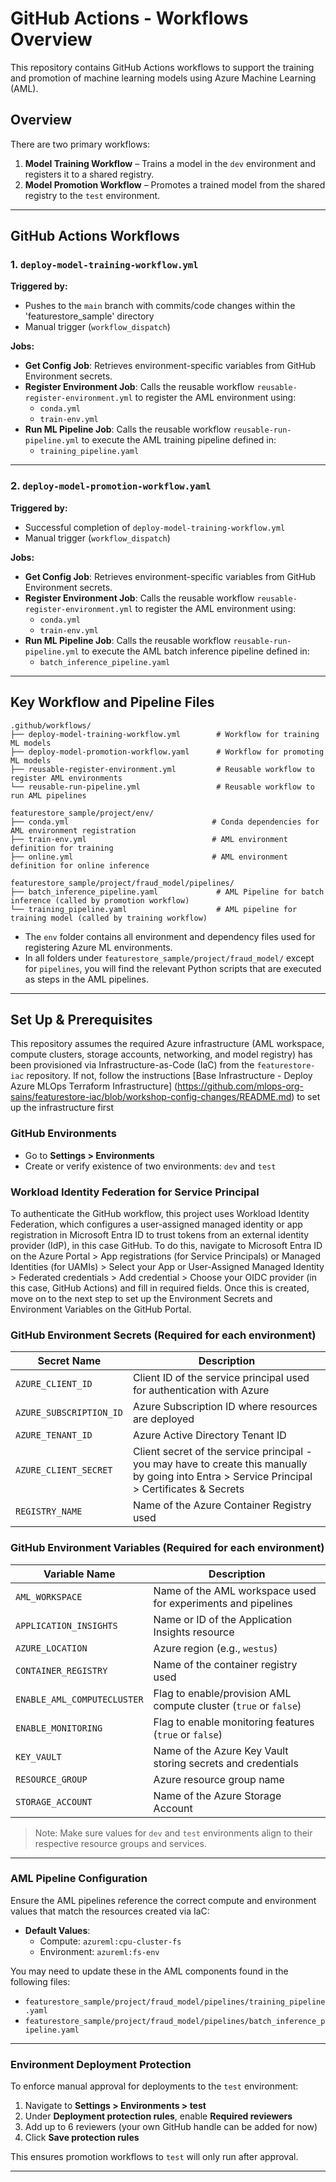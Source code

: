 # GitHub Actions - Workflows Overview
 
This repository contains GitHub Actions workflows to support the training and promotion of machine learning models using Azure Machine Learning (AML).  
 
## Overview
 
There are two primary workflows:
 
1. **Model Training Workflow** – Trains a model in the `dev` environment and registers it to a shared registry.
2. **Model Promotion Workflow** – Promotes a trained model from the shared registry to the `test` environment.
 
---
 
## GitHub Actions Workflows
 
### 1. `deploy-model-training-workflow.yml`
 
**Triggered by:**
- Pushes to the `main` branch with commits/code changes within the 'featurestore_sample' directory
- Manual trigger (`workflow_dispatch`)
 
**Jobs:**
- **Get Config Job**: Retrieves environment-specific variables from GitHub Environment secrets.
- **Register Environment Job**: Calls the reusable workflow `reusable-register-environment.yml` to register the AML environment using:
  - `conda.yml`
  - `train-env.yml`
- **Run ML Pipeline Job**: Calls the reusable workflow `reusable-run-pipeline.yml` to execute the AML training pipeline defined in:
  - `training_pipeline.yaml`
 
---
 
### 2. `deploy-model-promotion-workflow.yaml`
 
**Triggered by:**
- Successful completion of `deploy-model-training-workflow.yml`
- Manual trigger (`workflow_dispatch`)
 
**Jobs:**
- **Get Config Job**: Retrieves environment-specific variables from GitHub Environment secrets.
- **Register Environment Job**: Calls the reusable workflow `reusable-register-environment.yml` to register the AML environment using:
  - `conda.yml`
  - `train-env.yml`
- **Run ML Pipeline Job**: Calls the reusable workflow `reusable-run-pipeline.yml` to execute the AML batch inference pipeline defined in:
  - `batch_inference_pipeline.yaml`
 
---
 
## Key Workflow and Pipeline Files
 
```
.github/workflows/
├── deploy-model-training-workflow.yml        # Workflow for training ML models
├── deploy-model-promotion-workflow.yaml      # Workflow for promoting ML models
├── reusable-register-environment.yml         # Reusable workflow to register AML environments
└── reusable-run-pipeline.yml                 # Reusable workflow to run AML pipelines

featurestore_sample/project/env/
├── conda.yml                                # Conda dependencies for AML environment registration
├── train-env.yml                            # AML environment definition for training
├── online.yml                               # AML environment definition for online inference

featurestore_sample/project/fraud_model/pipelines/
├── batch_inference_pipeline.yaml             # AML Pipeline for batch inference (called by promotion workflow)
└── training_pipeline.yaml                    # AML pipeline for training model (called by training workflow)
```

- The `env` folder contains all environment and dependency files used for registering Azure ML environments.
- In all folders under `featurestore_sample/project/fraud_model/` except for `pipelines`, you will find the relevant Python scripts that are executed as steps in the AML pipelines.
 
---
 
## Set Up & Prerequisites
 
This repository assumes the required Azure infrastructure (AML workspace, compute clusters, storage accounts, networking, and model registry) has been provisioned via Infrastructure-as-Code (IaC) from the `featurestore-iac` repository. If not, follow the instructions [Base Infrastructure - Deploy Azure MLOps Terraform Infrastructure] (https://github.com/mlops-org-sains/featurestore-iac/blob/workshop-config-changes/README.md) to set up the infrastructure first
 
### GitHub Environments
 
- Go to **Settings > Environments**
- Create or verify existence of two environments: `dev` and `test`

### Workload Identity Federation for Service Principal 

To authenticate the GitHub workflow, this project uses Workload Identity Federation, which configures a user-assigned managed identity or app registration in Microsoft Entra ID to trust tokens from an external identity provider (IdP), in this case GitHub. To do this, navigate to Microsoft Entra ID on the Azure Portal > App registrations (for Service Principals) or Managed Identities (for UAMIs) > Select your App or User-Assigned Managed Identity > Federated credentials > Add credential > Choose your OIDC provider (in this case, GitHub Actions) and fill in required fields. Once this is created, move on to the next step to set up the Environment Secrets and Environment Variables on the GitHub Portal.

### GitHub Environment Secrets (Required for each environment)
 
| Secret Name             | Description                                                                 |
|-------------------------|-----------------------------------------------------------------------------|
| `AZURE_CLIENT_ID`       | Client ID of the service principal used for authentication with Azure       |
| `AZURE_SUBSCRIPTION_ID` | Azure Subscription ID where resources are deployed                          |
| `AZURE_TENANT_ID`       | Azure Active Directory Tenant ID                                            |
| `AZURE_CLIENT_SECRET`   | Client secret of the service principal - you may have to create this manually by going into Entra > Service Principal > Certificates & Secrets |
| `REGISTRY_NAME`         | Name of the Azure Container Registry used                                   |
 
### GitHub Environment Variables (Required for each environment)
 
| Variable Name             | Description                                                                 |
|---------------------------|-----------------------------------------------------------------------------|
| `AML_WORKSPACE`           | Name of the AML workspace used for experiments and pipelines                |
| `APPLICATION_INSIGHTS`    | Name or ID of the Application Insights resource                             |
| `AZURE_LOCATION`          | Azure region (e.g., `westus`)                                               |
| `CONTAINER_REGISTRY`      | Name of the container registry used                                         |
| `ENABLE_AML_COMPUTECLUSTER` | Flag to enable/provision AML compute cluster (`true` or `false`)          |
| `ENABLE_MONITORING`       | Flag to enable monitoring features (`true` or `false`)                      |
| `KEY_VAULT`               | Name of the Azure Key Vault storing secrets and credentials                 |
| `RESOURCE_GROUP`          | Azure resource group name                                                   |
| `STORAGE_ACCOUNT`         | Name of the Azure Storage Account                                           |
 
> Note:  Make sure values for `dev` and `test` environments align to their respective resource groups and services.
 
---
 
### AML Pipeline Configuration
 
Ensure the AML pipelines reference the correct compute and environment values that match the resources created via IaC:
 
- **Default Values**:
  - Compute: `azureml:cpu-cluster-fs`
  - Environment: `azureml:fs-env`
 
You may need to update these in the AML components found in the following files:
 
- `featurestore_sample/project/fraud_model/pipelines/training_pipeline.yaml`
- `featurestore_sample/project/fraud_model/pipelines/batch_inference_pipeline.yaml`
  
---

### Environment Deployment Protection 
 
To enforce manual approval for deployments to the `test` environment:
 
1. Navigate to **Settings > Environments > test**
2. Under **Deployment protection rules**, enable **Required reviewers**
3. Add up to 6 reviewers (your own GitHub handle can be added for now)
4. Click **Save protection rules**
 
This ensures promotion workflows to `test` will only run after approval.
 
---
